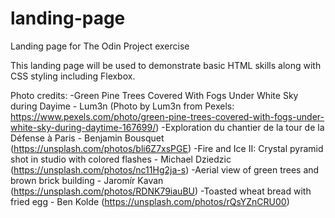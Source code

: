 # landing-page
Landing page for The Odin Project exercise

This landing page will be used to demonstrate basic HTML skills along with CSS styling including Flexbox.

Photo credits:
-Green Pine Trees Covered With Fogs Under White Sky during Dayime - Lum3n (Photo by Lum3n from Pexels: https://www.pexels.com/photo/green-pine-trees-covered-with-fogs-under-white-sky-during-daytime-167699/)
-Exploration du chantier de la tour de la Défense à Paris - Benjamin Bousquet (https://unsplash.com/photos/bli6Z7xsPGE)
-Fire and Ice II: Crystal pyramid shot in studio with colored flashes - Michael Dziedzic (https://unsplash.com/photos/nc11Hg2ja-s)
-Aerial view of green trees and brown brick building - Jaromír Kavan (https://unsplash.com/photos/RDNK79iauBU)
-Toasted wheat bread with fried egg - Ben Kolde (https://unsplash.com/photos/rQsYZnCRU00)
